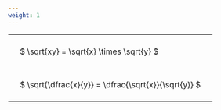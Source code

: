 ```yaml
---
weight: 1
---
```


<style type="text/css">
#T_471cf th.col_heading {
  text-align: left;
  font-size: 1em;
}
#T_471cf td {
  text-align: left;
  font-size: 1em;
  padding: 1.5em;
}
</style>
<table id="T_471cf">
  <thead>
  </thead>
  <tbody>
    <tr>
      <td id="T_471cf_row0_col0" class="data row0 col0" >$ \sqrt{xy} = \sqrt{x} \times \sqrt{y} $</td>
    </tr>
    <tr>
      <td id="T_471cf_row1_col0" class="data row1 col0" >$ \sqrt{\dfrac{x}{y}} = \dfrac{\sqrt{x}}{\sqrt{y}} $</td>
    </tr>
  </tbody>
</table>
